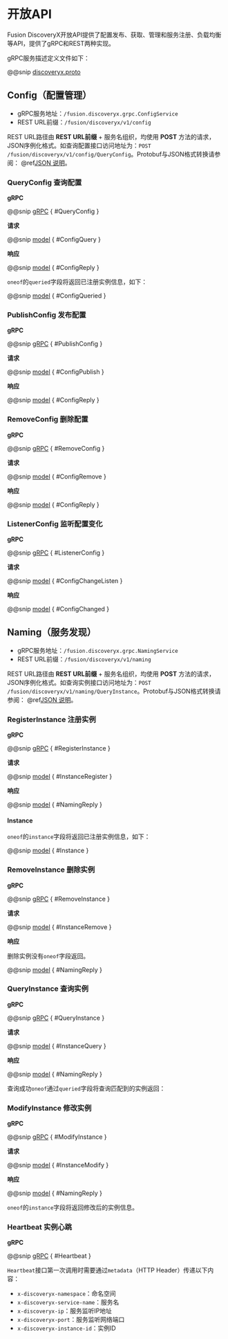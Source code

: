 # 开放API

Fusion DiscoveryX开放API提供了配置发布、获取、管理和服务注册、负载均衡等API，提供了gRPC和REST两种实现。

gRPC服务描述定义文件如下：

@@snip [discoveryx.proto](../../../../../discoveryx-common/src/main/protobuf/fusion/discoveryx/grpc/discoveryx.proto)

## Config（配置管理）

- gRPC服务地址：`/fusion.discoveryx.grpc.ConfigService`
- REST URL前缀：`/fusion/discoveryx/v1/config`

REST URL路径由 **REST URL前缀** + 服务名组织，均使用 **POST** 方法的请求，JSON序例化格式。如查询配置接口访问地址为：`POST /fusion/discoveryx/v1/config/QueryConfig`。Protobuf与JSON格式转换请参阅： @ref[JSON 说明](json.md)。

### QueryConfig 查询配置

**gRPC**

@@snip [gRPC](../../../../../discoveryx-common/src/main/protobuf/fusion/discoveryx/grpc/discoveryx.proto) { #QueryConfig }

**请求**

@@snip [model](../../../../../discoveryx-common/src/main/protobuf/fusion/discoveryx/model/discoveryx.proto) { #ConfigQuery }

**响应**

@@snip [model](../../../../../discoveryx-common/src/main/protobuf/fusion/discoveryx/model/discoveryx.proto) { #ConfigReply }

`oneof`的`queried`字段将返回已注册实例信息，如下：

@@snip [model](../../../../../discoveryx-common/src/main/protobuf/fusion/discoveryx/model/discoveryx.proto) { #ConfigQueried }

### PublishConfig 发布配置

**gRPC**

@@snip [gRPC](../../../../../discoveryx-common/src/main/protobuf/fusion/discoveryx/grpc/discoveryx.proto) { #PublishConfig }

**请求**

@@snip [model](../../../../../discoveryx-common/src/main/protobuf/fusion/discoveryx/model/discoveryx.proto) { #ConfigPublish }

**响应**

@@snip [model](../../../../../discoveryx-common/src/main/protobuf/fusion/discoveryx/model/discoveryx.proto) { #ConfigReply }

### RemoveConfig 删除配置

**gRPC**

@@snip [gRPC](../../../../../discoveryx-common/src/main/protobuf/fusion/discoveryx/grpc/discoveryx.proto) { #RemoveConfig }

**请求**

@@snip [model](../../../../../discoveryx-common/src/main/protobuf/fusion/discoveryx/model/discoveryx.proto) { #ConfigRemove }

**响应**

@@snip [model](../../../../../discoveryx-common/src/main/protobuf/fusion/discoveryx/model/discoveryx.proto) { #ConfigReply }

### ListenerConfig 监听配置变化

**gRPC**

@@snip [gRPC](../../../../../discoveryx-common/src/main/protobuf/fusion/discoveryx/grpc/discoveryx.proto) { #ListenerConfig }

**请求**

@@snip [model](../../../../../discoveryx-common/src/main/protobuf/fusion/discoveryx/model/discoveryx.proto) { #ConfigChangeListen }

**响应**

@@snip [model](../../../../../discoveryx-common/src/main/protobuf/fusion/discoveryx/model/discoveryx.proto) { #ConfigChanged }

## Naming（服务发现）

- gRPC服务地址：`/fusion.discoveryx.grpc.NamingService`
- REST URL前缀：`/fusion/discoveryx/v1/naming`

REST URL路径由 **REST URL前缀** + 服务名组织，均使用 **POST** 方法的请求，JSON序例化格式。如查询实例接口访问地址为：`POST /fusion/discoveryx/v1/naming/QueryInstance`。Protobuf与JSON格式转换请参阅： @ref[JSON 说明](json.md)。

### RegisterInstance 注册实例

**gRPC**

@@snip [gRPC](../../../../../discoveryx-common/src/main/protobuf/fusion/discoveryx/grpc/discoveryx.proto) { #RegisterInstance }

**请求**

@@snip [model](../../../../../discoveryx-common/src/main/protobuf/fusion/discoveryx/model/discoveryx.proto) { #InstanceRegister }

**响应**

@@snip [model](../../../../../discoveryx-common/src/main/protobuf/fusion/discoveryx/model/discoveryx.proto) { #NamingReply }

#### Instance
`oneof`的`instance`字段将返回已注册实例信息，如下：

@@snip [model](../../../../../discoveryx-common/src/main/protobuf/fusion/discoveryx/model/discoveryx.proto) { #Instance }

### RemoveInstance 删除实例

**gRPC**

@@snip [gRPC](../../../../../discoveryx-common/src/main/protobuf/fusion/discoveryx/grpc/discoveryx.proto) { #RemoveInstance }

**请求**

@@snip [model](../../../../../discoveryx-common/src/main/protobuf/fusion/discoveryx/model/discoveryx.proto) { #InstanceRemove }

**响应**

删除实例没有`oneof`字段返回。

@@snip [model](../../../../../discoveryx-common/src/main/protobuf/fusion/discoveryx/model/discoveryx.proto) { #NamingReply }

### QueryInstance 查询实例

**gRPC**

@@snip [gRPC](../../../../../discoveryx-common/src/main/protobuf/fusion/discoveryx/grpc/discoveryx.proto) { #QueryInstance }

**请求**

@@snip [model](../../../../../discoveryx-common/src/main/protobuf/fusion/discoveryx/model/discoveryx.proto) { #InstanceQuery }

**响应**

@@snip [model](../../../../../discoveryx-common/src/main/protobuf/fusion/discoveryx/model/discoveryx.proto) { #NamingReply }

查询成功`oneof`通过`queried`字段将查询匹配到的实例返回：

### ModifyInstance 修改实例

**gRPC**

@@snip [gRPC](../../../../../discoveryx-common/src/main/protobuf/fusion/discoveryx/grpc/discoveryx.proto) { #ModifyInstance }

**请求**

@@snip [model](../../../../../discoveryx-common/src/main/protobuf/fusion/discoveryx/model/discoveryx.proto) { #InstanceModify }

**响应**

@@snip [model](../../../../../discoveryx-common/src/main/protobuf/fusion/discoveryx/model/discoveryx.proto) { #NamingReply }

`oneof`的`instance`字段将返回修改后的实例信息。

### Heartbeat 实例心跳

**gRPC**

@@snip [gRPC](../../../../../discoveryx-common/src/main/protobuf/fusion/discoveryx/grpc/discoveryx.proto) { #Heartbeat }

`Heartbeat`接口第一次调用时需要通过`metadata`（HTTP Header）传递以下内容：

- `x-discoveryx-namespace`：命名空间 
- `x-discoveryx-service-name`：服务名
- `x-discoveryx-ip`：服务监听IP地址
- `x-discoveryx-port`：服务监听网络端口
- `x-discoveryx-instance-id`：实例ID
